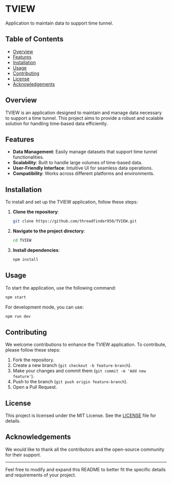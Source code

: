 # TVIEW

Application to maintain data to support time tunnel.

## Table of Contents

- [Overview](#overview)
- [Features](#features)
- [Installation](#installation)
- [Usage](#usage)
- [Contributing](#contributing)
- [License](#license)
- [Acknowledgements](#acknowledgements)

## Overview

TVIEW is an application designed to maintain and manage data necessary to support a time tunnel. This project aims to provide a robust and scalable solution for handling time-based data efficiently.

## Features

- **Data Management**: Easily manage datasets that support time tunnel functionalities.
- **Scalability**: Built to handle large volumes of time-based data.
- **User-Friendly Interface**: Intuitive UI for seamless data operations.
- **Compatibility**: Works across different platforms and environments.

## Installation

To install and set up the TVIEW application, follow these steps:

1. **Clone the repository**:
    ```bash
    git clone https://github.com/threadfinder950/TVIEW.git
    ```
2. **Navigate to the project directory**:
    ```bash
    cd TVIEW
    ```
3. **Install dependencies**:
    ```bash
    npm install
    ```

## Usage

To start the application, use the following command:

```bash
npm start
```

For development mode, you can use:

```bash
npm run dev
```

## Contributing

We welcome contributions to enhance the TVIEW application. To contribute, please follow these steps:

1. Fork the repository.
2. Create a new branch (`git checkout -b feature-branch`).
3. Make your changes and commit them (`git commit -m 'Add new feature'`).
4. Push to the branch (`git push origin feature-branch`).
5. Open a Pull Request.

## License

This project is licensed under the MIT License. See the [LICENSE](LICENSE) file for details.

## Acknowledgements

We would like to thank all the contributors and the open-source community for their support.

---

Feel free to modify and expand this README to better fit the specific details and requirements of your project.
